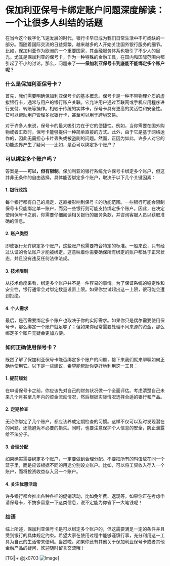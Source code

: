 # 保加利亚保号卡绑定账户问题深度解读：一个让很多人纠结的话题

在当今这个数字化飞速发展的时代，银行卡早已成为我们日常生活中不可或缺的一部分。而随着国际交流的日益频繁，越来越多的人开始关注国外银行服务的细节。比如，保加利亚作为欧洲的一个重要国家，其金融服务体系也吸引了不少人的目光。尤其是保加利亚的保号卡，作为一种特殊的金融工具，在国内和国际范围内都引起了不小的讨论。那么，问题来了——**保加利亚保号卡到底能不能绑定多个账户呢？**

### 什么是保加利亚保号卡？

首先，我们需要明确保加利亚保号卡的基本概念。保号卡是一种不带物理介质的虚拟银行卡，通常与用户的银行账户关联。它允许用户通过互联网或手机应用程序进行支付、转账等操作。相较于传统的实体卡，保号卡具有更高的灵活性和安全性。它可以帮助用户管理多张银行卡，甚至可以用于跨境交易。

对于许多人来说，保号卡的最大吸引力在于它的便捷性。例如，当你需要在国外购物或者汇款时，保号卡能够提供一种简单直接的方式。此外，由于它是基于网络运作的，因此无需担心卡片丢失或被盗刷的问题。然而，正因为如此，许多人对它的功能边界产生了疑问——比如，是否可以绑定多个账户？

### 可以绑定多个账户吗？

答案是——**可以，但有限制**。保加利亚的银行系统允许保号卡绑定多个账户，但这并非无条件的自由选择。具体能否绑定多个账户，取决于以下几个关键因素：

#### 1. **银行政策**
每个银行都有自己的规定，这直接影响到保号卡的功能范围。一些银行可能会限制保号卡只能绑定单一账户，而另一些银行则可能支持绑定多个账户。因此，在决定使用保号卡之前，你需要仔细阅读相关银行的服务条款，并咨询客服人员以获取准确的信息。

#### 2. **账户类型**
即使银行允许绑定多个账户，这些账户也需要符合特定的标准。一般来说，只有经过认证的合法账户才能被绑定。这意味着你需要确保所有绑定的账户都处于正常状态，并且没有违反任何法律法规。

#### 3. **技术限制**
从技术角度来看，绑定多个账户并不是一件容易的事情。为了保证系统的稳定性和安全性，银行通常会对绑定数量设置上限。如果你尝试超出这一上限，很可能会遭到拒绝。

#### 4. **个人需求**
最后，是否需要绑定多个账户也取决于你的实际需求。如果你只是偶尔需要使用保号卡，那么绑定一个账户就足够了；但如果你经常需要处理不同来源的资金，那么绑定多个账户无疑会更加方便。

### 如何正确使用保号卡？

既然了解了保加利亚保号卡能否绑定多个账户的问题，接下来我们就来聊聊如何正确地使用它。以下是一些建议，希望能帮助你更好地利用这一工具：

#### 1. **提前规划**
在申请保号卡之前，你应该先对自己的财务状况做一个全面评估。考虑清楚自己未来几个月甚至几年内的资金流动情况，然后根据实际情况选择合适的银行和产品。

#### 2. **定期检查**
无论你绑定了几个账户，都应该养成定期检查的习惯。这样不仅可以及时发现潜在的问题，还能避免不必要的损失。同时，也要注意保护个人信息的安全，防止泄露给不法分子。

#### 3. **合理分配**
如果确实需要绑定多个账户，一定要做到合理分配。不要把所有的鸡蛋放在同一个篮子里，而是应该根据不同的用途分别设立账户。比如，可以将工资收入存入一个账户，而将投资收益存入另一个账户。

#### 4. **关注优惠活动**
许多银行都会推出各种各样的促销活动，比如免年费、返现等。如果你正在考虑申请保号卡，不妨多留意一下这类信息，说不定能为你省下一大笔钱呢！

### 结语

综上所述，保加利亚保号卡是可以绑定多个账户的，但这需要满足一定的条件并且受到银行的具体规定约束。希望大家在使用过程中能够谨慎行事，充分利用这一工具为自己的生活带来便利。当然啦，如果你还有其他关于保加利亚保号卡或者其他金融产品的疑问，欢迎随时留言交流哦！

[TG💪+ @jx0703 ![Image](https://github.com/user-attachments/assets/dbca1d08-cadb-493c-b0ec-ad6f7a83f270)]